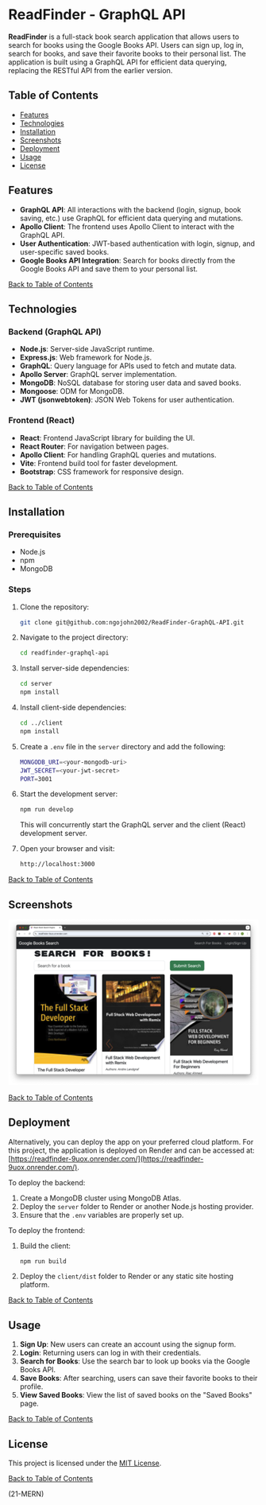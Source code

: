# ReadFinder - GraphQL API

**ReadFinder** is a full-stack book search application that allows users to search for books using the Google Books API. Users can sign up, log in, search for books, and save their favorite books to their personal list. The application is built using a GraphQL API for efficient data querying, replacing the RESTful API from the earlier version.

## Table of Contents

- [Features](#features)
- [Technologies](#technologies)
- [Installation](#installation)
- [Screenshots](#screenshots)
- [Deployment](#deployment)
- [Usage](#usage)
- [License](#license)

## Features

- **GraphQL API**: All interactions with the backend (login, signup, book saving, etc.) use GraphQL for efficient data querying and mutations.
- **Apollo Client**: The frontend uses Apollo Client to interact with the GraphQL API.
- **User Authentication**: JWT-based authentication with login, signup, and user-specific saved books.
- **Google Books API Integration**: Search for books directly from the Google Books API and save them to your personal list.

[Back to Table of Contents](#table-of-contents)

## Technologies

### Backend (GraphQL API)
- **Node.js**: Server-side JavaScript runtime.
- **Express.js**: Web framework for Node.js.
- **GraphQL**: Query language for APIs used to fetch and mutate data.
- **Apollo Server**: GraphQL server implementation.
- **MongoDB**: NoSQL database for storing user data and saved books.
- **Mongoose**: ODM for MongoDB.
- **JWT (jsonwebtoken)**: JSON Web Tokens for user authentication.

### Frontend (React)
- **React**: Frontend JavaScript library for building the UI.
- **React Router**: For navigation between pages.
- **Apollo Client**: For handling GraphQL queries and mutations.
- **Vite**: Frontend build tool for faster development.
- **Bootstrap**: CSS framework for responsive design.

[Back to Table of Contents](#table-of-contents)

## Installation

### Prerequisites

- Node.js
- npm
- MongoDB

### Steps

1. Clone the repository:

   ```bash
   git clone git@github.com:ngojohn2002/ReadFinder-GraphQL-API.git
   ```

2. Navigate to the project directory:

   ```bash
   cd readfinder-graphql-api
   ```

3. Install server-side dependencies:

   ```bash
   cd server
   npm install
   ```

4. Install client-side dependencies:

   ```bash
   cd ../client
   npm install
   ```

5. Create a `.env` file in the `server` directory and add the following:

   ```bash
   MONGODB_URI=<your-mongodb-uri>
   JWT_SECRET=<your-jwt-secret>
   PORT=3001
   ```

6. Start the development server:

   ```bash
   npm run develop
   ```

   This will concurrently start the GraphQL server and the client (React) development server.

7. Open your browser and visit:

   ```bash
   http://localhost:3000
   ```

[Back to Table of Contents](#table-of-contents)

## Screenshots

![React Book Search Engine](./client/src/assets/React-Book-Search-Engine.png)

[Back to Table of Contents](#table-of-contents)

## Deployment

Alternatively, you can deploy the app on your preferred cloud platform. For this project, the application is deployed on Render and can be accessed at: [https://readfinder-9uox.onrender.com/](https://readfinder-9uox.onrender.com/).  

To deploy the backend:

1. Create a MongoDB cluster using MongoDB Atlas.
2. Deploy the `server` folder to Render or another Node.js hosting provider.
3. Ensure that the `.env` variables are properly set up.

To deploy the frontend:

1. Build the client:

   ```bash
   npm run build
   ```

2. Deploy the `client/dist` folder to Render or any static site hosting platform.

[Back to Table of Contents](#table-of-contents)

## Usage

1. **Sign Up**: New users can create an account using the signup form.
2. **Login**: Returning users can log in with their credentials.
3. **Search for Books**: Use the search bar to look up books via the Google Books API.
4. **Save Books**: After searching, users can save their favorite books to their profile.
5. **View Saved Books**: View the list of saved books on the "Saved Books" page.

[Back to Table of Contents](#table-of-contents)

## License

This project is licensed under the [MIT License](./LICENSE).

[Back to Table of Contents](#table-of-contents)

(21-MERN)